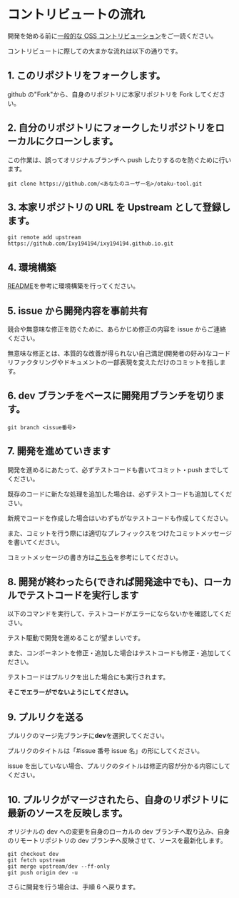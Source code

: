# コントリビュートの流れ

開発を始める前に[一般的な OSS コントリビューション](https://note.com/samurai_se/n/ncde3bb14066e?magazine_key=md5321f66534d)をご一読ください。

コントリビュートに際しての大まかな流れは以下の通りです。

## 1. このリポジトリをフォークします。

github の"Fork"から、自身のリポジトリに本家リポジトリを Fork してください。

## 2. 自分のリポジトリにフォークしたリポジトリをローカルにクローンします。

この作業は、誤ってオリジナルブランチへ push したりするのを防ぐために行います。

```
git clone https://github.com/<あなたのユーザー名>/otaku-tool.git
```

## 3. 本家リポジトリの URL を Upstream として登録します。

```
git remote add upstream https://github.com/Ixy194194/ixy194194.github.io.git
```

## 4. 環境構築

[README](./README.md)を参考に環境構築を行ってください。

## 5. issue から開発内容を事前共有

競合や無意味な修正を防ぐために、あらかじめ修正の内容を issue からご連絡ください。

無意味な修正とは、本質的な改善が得られない自己満足(開発者の好み)なコードリファクタリングやドキュメントの一部表現を変えただけのコミットを指します。

## 6. dev ブランチをベースに開発用ブランチを切ります。

```
git branch <issue番号>
```

## 7. 開発を進めていきます

開発を進めるにあたって、必ずテストコードも書いてコミット・push までしてください。

既存のコードに新たな処理を追加した場合は、必ずテストコードも追加してください。

新規でコードを作成した場合はいわずもがなテストコードも作成してください。

また、コミットを行う際には適切なプレフィックスをつけたコミットメッセージを書いてください。

コミットメッセージの書き方は[こちら](https://qiita.com/konatsu_p/items/dfe199ebe3a7d2010b3e)を参考にしてください。

## 8. 開発が終わったら(できれば開発途中でも)、ローカルでテストコードを実行します

以下のコマンドを実行して、テストコードがエラーにならないかを確認してください。

テスト駆動で開発を進めることが望ましいです。

また、コンポーネントを修正・追加した場合はテストコードも修正・追加してください。

テストコードはプルリクを出した場合にも実行されます。

**そこでエラーがでないようにしてください。**

## 9. プルリクを送る

プルリクのマージ先ブランチに**dev**を選択してください。

プルリクのタイトルは「#issue 番号 issue 名」の形にしてください。

issue を出していない場合、プルリクのタイトルは修正内容が分かる内容にしてください。

## 10. プルリクがマージされたら、自身のリポジトリに最新のソースを反映します。

オリジナルの dev への変更を自身のローカルの dev ブランチへ取り込み、自身のリモートリポジトリの dev ブランチへ反映させて、ソースを最新化します。

```
git checkout dev
git fetch upstream
git merge upstream/dev --ff-only
git push origin dev -u
```

さらに開発を行う場合は、手順 6 へ戻ります。
